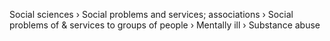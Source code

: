 Social sciences › Social problems and services; associations › Social problems of & services to groups of people › Mentally ill › Substance abuse
